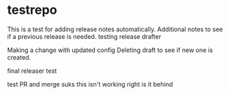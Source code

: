 # testrepo

This is a test for adding release notes automatically.  Additional notes to see if a previous release is needed.
testing release drafter

Making a change with updated config
Deleting draft to see if new one is created.

final releaser test

test PR and merge
suks this isn't working right
is it behind

